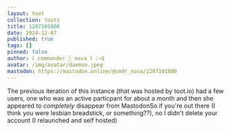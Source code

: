 ```yaml
---
layout: toot
collection: toots
title: 1207101800
date: 2024-12-07
published: true
tags: []
pinned: false
author: ⸸ commander ░ nova ⸸ :~$
avatar: /img/avatar/daemon.jpeg
mastodon: https://mastodon.online/@cmdr_nova/1207101800
---
```


The previous iteration of this instance (that was hosted by toot.io) had a few users, one who was an active particpant for about a month and then she appeared to _completely_ disappear from MastodonSo if you're out there (I think you were lesbian breadstick, or something??), no I didn't delete your account (I relaunched and self hosted)
